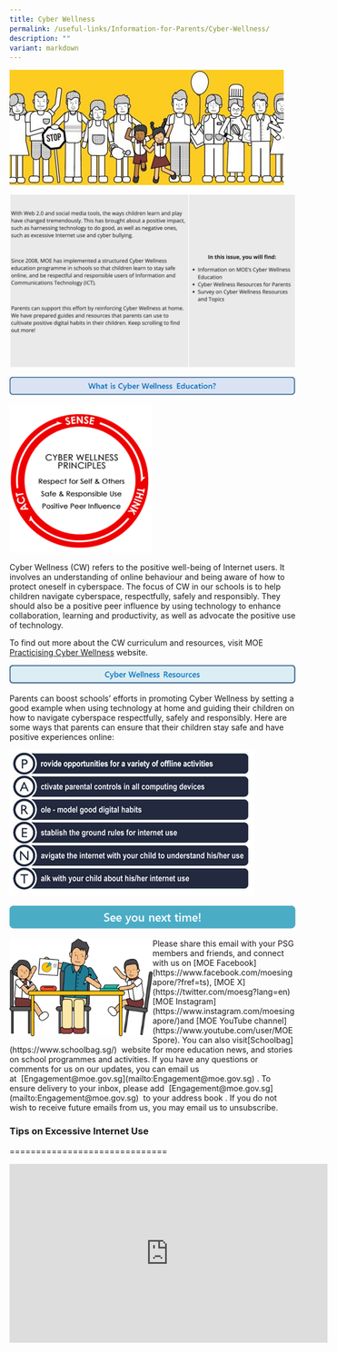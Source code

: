 ```yaml
---
title: Cyber Wellness
permalink: /useful-links/Information-for-Parents/Cyber-Wellness/
description: ""
variant: markdown
---
```

![](/images/image003.jpeg)

![](/images/cyberwellness.png)

![](/images/What%20is%20cyber%20wellness%20Education.png)

<img src="/images/image007.png" style="width:50%">

Cyber Wellness (CW) refers to the positive well-being of Internet users. It involves an understanding of online behaviour and being aware of how to protect oneself in cyberspace. The focus of CW in our schools is to help children navigate cyberspace, respectfully, safely and responsibly. They should also be a positive peer influence by using technology to enhance collaboration, learning and productivity, as well as advocate the positive use of technology.

To find out more about the CW curriculum and resources, visit MOE [Practicising Cyber Wellness](https://www.moe.gov.sg/education-in-sg/our-programmes/cyber-wellness) website.

![](/images/Cyber%20wellness%20resources.png)

Parents can boost schools’ efforts in promoting Cyber Wellness by setting a good example when using technology at home and guiding their children on how to navigate cyberspace respectfully, safely and responsibly. Here are some ways that parents can ensure that their children stay safe and have positive experiences online:

![](/images/image012.png)

![](/images/See%20you%20next%20time.png)

<img src="/images/image015.png" style="width:50%;float:left">
Please share this email with your PSG members and friends, and connect with us on [MOE Facebook](https://www.facebook.com/moesingapore/?fref=ts), [MOE X](https://twitter.com/moesg?lang=en)[MOE Instagram](https://www.instagram.com/moesingapore/)and [MOE YouTube channel](https://www.youtube.com/user/MOESpore). You can also visit[Schoolbag](https://www.schoolbag.sg/)&nbsp;&nbsp;website for more education news, and stories on school programmes and activities. If you have any questions or comments for us on our updates, you can email us at&nbsp;&nbsp;[Engagement@moe.gov.sg](mailto:Engagement@moe.gov.sg)&nbsp;. To ensure delivery to your inbox, please add&nbsp;&nbsp;[Engagement@moe.gov.sg](mailto:Engagement@moe.gov.sg)&nbsp;&nbsp;to your address book . If you do not wish to receive future emails from us, you may email us to unsubscribe.

### Tips on Excessive Internet Use
==============================

<iframe width="560" height="315" src="https://www.youtube.com/embed/NJYUVyYMeEM" title="YouTube video player" frameborder="0" allow="accelerometer; autoplay; clipboard-write; encrypted-media; gyroscope; picture-in-picture; web-share" allowfullscreen=""></iframe>
